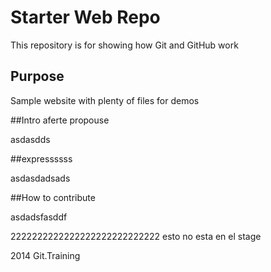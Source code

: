 # Starter Web Repo

This repository is for showing how Git and GitHub work

## Purpose

Sample website with plenty of files for demos

##Intro aferte propouse

asdasdds

##expressssss


asdasdadsads

##How to contribute

asdadsfasddf

2222222222222222222222222222 esto no esta en el stage

2014 Git.Training
